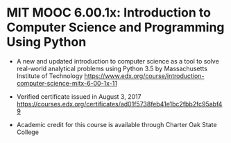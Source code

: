# MIT MOOC 6.00.1x: Introduction to Computer Science and Programming Using Python

- A new and updated introduction to computer science as a tool to solve real-world analytical problems using Python 3.5 by Massachusetts Institute of Technology
https://www.edx.org/course/introduction-computer-science-mitx-6-00-1x-11

* Verified certificate issued in August 3, 2017
https://courses.edx.org/certificates/ad01f5738feb41e1bc2fbb2fc95abf49

- Academic credit for this course is available through Charter Oak State College
